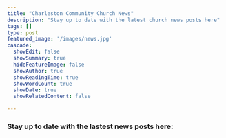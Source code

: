 ```yaml
---
title: "Charleston Community Church News"
description: "Stay up to date with the latest church news posts here"
tags: []
type: post
featured_image: '/images/news.jpg'
cascade:
  showEdit: false
  showSummary: true
  hideFeatureImage: false
  showAuthor: true
  showReadingTime: true
  showWordCount: true
  showDate: true
  showRelatedContent: false

---
```

### Stay up to date with the lastest news posts here: